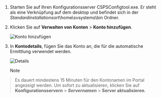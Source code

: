 1. Starten Sie auf Ihren Konfigurationsserver CSPSConfigtool.exe. Er steht als eine Verknüpfung auf dem desktop und befindet sich in der *Standardinstallationsort*\home\svsystems\bin Ordner.
2. Klicken Sie auf **Verwalten von Konten** > **Konto hinzufügen**.

    ![Konto hinzufügen](./media/site-recovery-add-vcenter-account/credentials1.png)
3. In **Kontodetails**, fügen Sie das Konto an, die für die automatische Ermittlung verwendet werden.

    ![Details](./media/site-recovery-add-vcenter-account/credentials2.png)

    > [!Note]
  > Es dauert mindestens 15 Minuten für den Kontonamen im Portal angezeigt werden. Um sofort zu aktualisieren, klicken Sie auf **Konfigurationsservern** > ***Servernamen*** > **Server aktualisieren**.
